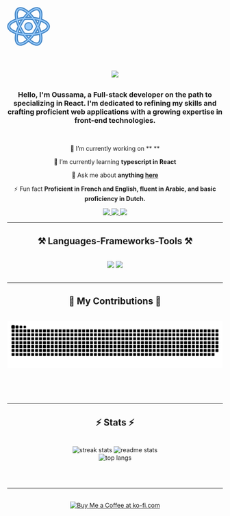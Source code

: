 <svg xmlns="http://www.w3.org/2000/svg" x="0px" y="0px" width="100" height="100" viewBox="0 0 40 40">
<path fill="#98ccfd" d="M23.5,20c0,1.935-1.565,3.5-3.5,3.5s-3.5-1.565-3.5-3.5s1.565-3.5,3.5-3.5S23.5,18.065,23.5,20z"></path><path fill="#4788c7" d="M20,24c-2.206,0-4-1.794-4-4s1.794-4,4-4s4,1.794,4,4S22.206,24,20,24z M20,17c-1.654,0-3,1.346-3,3 s1.346,3,3,3s3-1.346,3-3S21.654,17,20,17z"></path><path fill="#98ccfd" d="M39.5,20c0-2.796-2.912-5.232-7.492-6.787c0.576-2.671,0.655-5.055,0.166-6.881 c-0.408-1.522-1.181-2.617-2.296-3.253c-0.671-0.382-1.438-0.577-2.279-0.577c-2.207,0-4.893,1.401-7.597,3.791 C17.296,3.902,14.609,2.5,12.4,2.5c-0.842,0-1.608,0.194-2.279,0.577C9.006,3.714,8.232,4.81,7.825,6.333 c-0.489,1.826-0.41,4.21,0.165,6.88C3.412,14.768,0.5,17.205,0.5,20s2.912,5.232,7.491,6.786c-0.576,2.67-0.655,5.054-0.165,6.88 c0.407,1.524,1.181,2.619,2.297,3.257c0.671,0.382,1.438,0.577,2.279,0.577c0.001,0,0,0,0.001,0c2.208,0,4.894-1.401,7.598-3.793 c2.704,2.389,5.39,3.789,7.597,3.79c0.001,0,0.001,0,0.001,0c0.842,0,1.608-0.194,2.28-0.577c1.114-0.636,1.887-1.731,2.294-3.253 c0.489-1.826,0.41-4.21-0.165-6.88C36.587,25.233,39.5,22.796,39.5,20z M28.888,4.817c0.634,0.362,1.09,1.046,1.354,2.033 c0.401,1.496,0.322,3.509-0.158,5.79c-1.596-0.417-3.343-0.734-5.208-0.938c-1.11-1.502-2.269-2.855-3.44-4.041 c2.397-2.087,4.598-3.158,6.163-3.158C28.089,4.503,28.522,4.609,28.888,4.817z M25.784,23.287 c-0.653,1.117-1.324,2.152-2.003,3.119c-1.205,0.105-2.467,0.162-3.782,0.162c-1.316,0-2.578-0.058-3.784-0.162 c-0.679-0.967-1.35-2.002-2.003-3.119C13.576,22.197,13,21.096,12.481,20c0.519-1.095,1.095-2.197,1.732-3.287 c0.653-1.117,1.325-2.152,2.004-3.12c1.205-0.105,2.468-0.162,3.783-0.162c1.315,0,2.577,0.057,3.781,0.162 c0.679,0.968,1.35,2.002,2.003,3.119c0.637,1.09,1.214,2.192,1.733,3.287C26.998,21.096,26.421,22.197,25.784,23.287z M28.558,22.392c0.41,1.036,0.756,2.052,1.041,3.035c-0.99,0.258-2.057,0.478-3.194,0.655c0.377-0.582,0.748-1.174,1.106-1.787 C27.881,23.663,28.226,23.028,28.558,22.392z M20,30.983c-0.729-0.738-1.467-1.556-2.205-2.47c0.724,0.034,1.457,0.055,2.205,0.055 c0.747,0,1.48-0.021,2.203-0.055C21.466,29.427,20.729,30.246,20,30.983z M13.593,26.082c-1.136-0.177-2.203-0.397-3.193-0.655 c0.285-0.983,0.63-1.998,1.04-3.034c0.332,0.635,0.677,1.271,1.046,1.903C12.844,24.908,13.216,25.5,13.593,26.082z M11.44,17.607 c-0.41-1.036-0.755-2.051-1.04-3.034c0.99-0.258,2.057-0.478,3.194-0.655c-0.377,0.582-0.749,1.174-1.107,1.786 C12.117,16.337,11.772,16.972,11.44,17.607z M20.001,9.018c0.729,0.737,1.466,1.555,2.202,2.469 c-0.723-0.034-1.456-0.055-2.203-0.055s-1.48,0.021-2.203,0.055C18.534,10.573,19.272,9.755,20.001,9.018z M27.511,15.704 c-0.358-0.613-0.729-1.205-1.106-1.787c1.137,0.177,2.204,0.397,3.194,0.655c-0.285,0.984-0.631,1.999-1.041,3.036 C28.226,16.973,27.881,16.337,27.511,15.704z M9.757,6.851c0.265-0.989,0.721-1.674,1.355-2.037C11.478,4.606,11.911,4.5,12.4,4.5 c1.567,0,3.768,1.072,6.166,3.161c-1.172,1.187-2.332,2.539-3.443,4.042c-1.865,0.204-3.612,0.522-5.208,0.939 C9.435,10.359,9.356,8.346,9.757,6.851z M2.5,20c0-1.729,2.231-3.566,5.983-4.857C8.935,16.708,9.538,18.342,10.28,20 c-0.742,1.658-1.345,3.292-1.797,4.857C4.731,23.566,2.5,21.729,2.5,20z M12.401,35.5c-0.49,0-0.924-0.106-1.288-0.313 c-0.636-0.363-1.092-1.048-1.356-2.037c-0.401-1.496-0.322-3.509,0.158-5.79c1.596,0.417,3.342,0.734,5.207,0.938 c1.111,1.503,2.271,2.856,3.444,4.043C16.168,34.429,13.967,35.5,12.401,35.5z M30.241,33.15c-0.265,0.987-0.72,1.671-1.354,2.033 c-0.365,0.208-0.799,0.314-1.289,0.314c-1.566,0-3.767-1.071-6.164-3.157c1.172-1.187,2.331-2.54,3.441-4.042 c1.865-0.204,3.611-0.522,5.207-0.938C30.563,29.641,30.642,31.654,30.241,33.15z M31.515,24.858 c-0.452-1.565-1.055-3.199-1.797-4.858c0.742-1.659,1.345-3.293,1.797-4.858C35.268,16.433,37.5,18.271,37.5,20 C37.5,21.729,35.268,23.567,31.515,24.858z"></path><path fill="#4788c7" d="M12.402,38c-0.93,0-1.78-0.216-2.528-0.642c-1.237-0.708-2.089-1.906-2.532-3.563 c-0.472-1.762-0.446-4.064,0.07-6.682C2.694,25.42,0,22.842,0,20s2.694-5.42,7.412-7.114c-0.517-2.617-0.542-4.92-0.07-6.682 C7.785,4.548,8.637,3.35,9.873,2.643c2.52-1.438,6.178-0.393,10.128,2.988c3.949-3.378,7.604-4.422,10.125-2.986 c1.235,0.705,2.087,1.902,2.531,3.558c0.472,1.763,0.446,4.066-0.071,6.683C37.305,14.579,40,17.158,40,20 c0,2.842-2.695,5.421-7.414,7.115c0.518,2.617,0.542,4.919,0.07,6.682c-0.443,1.656-1.294,2.853-2.529,3.558 C27.604,38.793,23.946,37.746,20,34.37C17.224,36.747,14.604,38,12.402,38z M12.4,3c-0.753,0-1.437,0.172-2.031,0.511 C9.373,4.081,8.68,5.074,8.309,6.462c-0.458,1.707-0.398,4.005,0.171,6.646l0.094,0.436l-0.422,0.144C3.606,15.23,1,17.531,1,20 s2.606,4.77,7.151,6.313l0.422,0.144l-0.094,0.436c-0.569,2.641-0.629,4.939-0.171,6.646c0.371,1.389,1.064,2.382,2.062,2.952 C10.965,36.828,11.648,37,12.401,37h0.001c2.012,0,4.592-1.302,7.267-3.667L20,33.04l0.331,0.293 c2.674,2.362,5.255,3.664,7.267,3.664c0.754,0,1.438-0.172,2.034-0.511c0.994-0.568,1.687-1.56,2.058-2.948 c0.458-1.707,0.398-4.004-0.171-6.645l-0.094-0.436l0.422-0.144C36.393,24.771,39,22.469,39,20c0-2.47-2.607-4.771-7.153-6.313 l-0.422-0.144l0.095-0.436c0.569-2.641,0.629-4.939,0.171-6.646c-0.372-1.389-1.065-2.38-2.061-2.948 c-0.595-0.339-1.278-0.511-2.031-0.511c-2.011,0-4.591,1.302-7.267,3.666l-0.331,0.293L19.67,6.668C16.994,4.303,14.413,3,12.4,3z M12.401,36c-0.577,0-1.094-0.127-1.535-0.379c-0.756-0.432-1.292-1.22-1.593-2.342c-0.408-1.527-0.355-3.61,0.152-6.022 l0.108-0.513l0.507,0.132c1.591,0.415,3.317,0.727,5.135,0.925l0.217,0.024L15.523,28c1.073,1.451,2.217,2.793,3.397,3.989 l0.374,0.379l-0.401,0.35C16.464,34.834,14.158,36,12.401,36z M10.303,27.973c-0.468,2.04-0.482,3.777-0.063,5.047 c0.278,0.841,0.605,1.438,1.121,1.732c1.294,0.739,3.813-0.237,6.473-2.446c-1.033-1.08-2.035-2.267-2.984-3.536 C13.257,28.588,11.73,28.32,10.303,27.973z M27.599,35.997c-1.757,0-4.063-1.165-6.491-3.28l-0.401-0.349l0.374-0.379 c1.185-1.202,2.327-2.543,3.394-3.988l0.13-0.176l0.218-0.024c1.819-0.199,3.548-0.51,5.137-0.925l0.508-0.132l0.107,0.513 c0.507,2.414,0.56,4.496,0.151,6.022c-0.301,1.121-0.836,1.908-1.589,2.338C28.693,35.87,28.176,35.997,27.599,35.997z M22.166,32.306c2.66,2.207,5.171,3.184,6.475,2.443c0.513-0.292,0.839-0.889,1.117-1.728c0.422-1.271,0.405-3.008-0.062-5.047 c-1.427,0.347-2.954,0.614-4.549,0.797C24.204,30.035,23.203,31.221,22.166,32.306z M20,31.695l-0.355-0.36 c-0.773-0.782-1.526-1.625-2.238-2.508l-0.7-0.867l1.112,0.053c1.431,0.068,2.931,0.068,4.361,0l1.111-0.053l-0.698,0.866 c-0.71,0.879-1.462,1.723-2.237,2.507L20,31.695z M18.898,29.054c0.359,0.417,0.728,0.822,1.102,1.212 c0.374-0.392,0.741-0.796,1.101-1.212C20.372,29.073,19.627,29.073,18.898,29.054z M20,27.068c-1.284,0-2.571-0.055-3.827-0.164 l-0.232-0.02l-0.134-0.191c-0.721-1.027-1.402-2.089-2.025-3.154c-0.619-1.061-1.209-2.179-1.753-3.325L11.927,20l0.102-0.214 c0.544-1.146,1.134-2.265,1.753-3.325c0.63-1.078,1.293-2.109,2.027-3.155l0.134-0.19l0.232-0.02c2.508-0.218,5.142-0.218,7.649,0 l0.232,0.02l0.134,0.191c0.736,1.05,1.399,2.082,2.025,3.154c0.625,1.07,1.215,2.188,1.753,3.326L28.069,20l-0.101,0.214 c-0.538,1.137-1.128,2.256-1.753,3.326c-0.626,1.072-1.289,2.104-2.025,3.154l-0.134,0.191l-0.232,0.02 C22.57,27.013,21.284,27.068,20,27.068z M16.491,25.928c2.309,0.187,4.71,0.187,7.015,0c0.667-0.961,1.272-1.91,1.847-2.893 c0.571-0.977,1.112-1.997,1.61-3.035c-0.498-1.038-1.039-2.058-1.61-3.035c-0.574-0.983-1.18-1.932-1.847-2.893 c-2.306-0.187-4.711-0.187-7.013,0c-0.665,0.958-1.271,1.906-1.849,2.894c-0.565,0.968-1.107,1.988-1.61,3.034 c0.503,1.045,1.044,2.065,1.61,3.035C15.215,24.01,15.836,24.982,16.491,25.928z M25.377,26.749l0.607-0.938 c0.373-0.576,0.74-1.162,1.095-1.767c0.366-0.626,0.707-1.255,1.035-1.883l0.506-0.968l0.402,1.016 c0.405,1.023,0.761,2.06,1.057,3.081l0.143,0.494l-0.497,0.129c-1.017,0.264-2.107,0.488-3.243,0.665L25.377,26.749z M28.479,23.6 c-0.174,0.316-0.353,0.633-0.537,0.949c-0.168,0.288-0.34,0.571-0.513,0.851c0.528-0.1,1.042-0.209,1.54-0.329 C28.819,24.581,28.655,24.09,28.479,23.6z M14.621,26.749l-1.105-0.172c-1.136-0.177-2.227-0.401-3.241-0.665l-0.497-0.129 l0.143-0.493c0.294-1.017,0.649-2.053,1.056-3.08l0.402-1.017l0.506,0.97c0.327,0.628,0.668,1.256,1.034,1.882 c0.354,0.605,0.722,1.191,1.095,1.767L14.621,26.749z M11.029,25.069c0.496,0.119,1.01,0.229,1.537,0.329 c-0.173-0.279-0.344-0.562-0.512-0.85c-0.185-0.315-0.362-0.631-0.536-0.948C11.342,24.092,11.179,24.582,11.029,25.069z M31.18,25.502l-0.146-0.505c-0.446-1.548-1.043-3.16-1.772-4.792L29.17,20l0.092-0.204c0.729-1.63,1.326-3.243,1.773-4.792 l0.146-0.505l0.498,0.171C35.637,16.031,38,18.024,38,20c0,1.977-2.363,3.969-6.322,5.331L31.18,25.502z M30.265,20 c0.63,1.427,1.159,2.84,1.579,4.209C34.993,23.039,37,21.412,37,20s-2.007-3.039-5.156-4.209 C31.424,17.162,30.894,18.574,30.265,20z M8.817,25.501L8.32,25.33C4.363,23.968,2,21.976,2,20s2.363-3.968,6.32-5.33l0.497-0.171 l0.146,0.505c0.449,1.554,1.045,3.167,1.772,4.792L10.828,20l-0.092,0.204c-0.728,1.625-1.323,3.238-1.772,4.792L8.817,25.501z M8.155,15.791C5.006,16.962,3,18.589,3,20s2.006,3.038,5.155,4.209c0.421-1.375,0.95-2.787,1.578-4.209 C9.105,18.578,8.576,17.166,8.155,15.791z M11.378,18.809l-0.402-1.017c-0.406-1.027-0.762-2.063-1.056-3.08l-0.143-0.493 l0.497-0.129c1.016-0.264,2.106-0.488,3.242-0.665l1.106-0.172l-0.61,0.939c-0.373,0.575-0.74,1.161-1.095,1.766 c-0.366,0.625-0.707,1.254-1.034,1.882L11.378,18.809z M11.029,14.931c0.149,0.487,0.313,0.978,0.489,1.469 c0.174-0.316,0.352-0.632,0.536-0.948c0.168-0.287,0.339-0.57,0.512-0.85C12.039,14.701,11.525,14.812,11.029,14.931z M28.62,18.809l-0.506-0.969c-0.328-0.629-0.669-1.257-1.035-1.883c-0.354-0.605-0.722-1.191-1.095-1.767l-0.607-0.938l1.104,0.172 c1.137,0.177,2.229,0.401,3.243,0.666l0.497,0.129l-0.143,0.494c-0.296,1.02-0.651,2.057-1.057,3.081L28.62,18.809z M27.43,14.601 c0.173,0.28,0.345,0.563,0.513,0.851c0.185,0.316,0.363,0.632,0.537,0.949c0.176-0.491,0.34-0.982,0.49-1.47 C28.473,14.811,27.958,14.701,27.43,14.601z M30.465,13.257l-0.507-0.132c-1.587-0.415-3.315-0.726-5.137-0.925l-0.218-0.024 l-0.13-0.176c-1.07-1.449-2.212-2.791-3.394-3.987l-0.374-0.379l0.401-0.35c3.229-2.811,6.243-3.919,8.027-2.901 c0.755,0.431,1.29,1.218,1.591,2.338c0.408,1.527,0.355,3.61-0.152,6.023L30.465,13.257z M25.147,11.229 c1.597,0.183,3.123,0.451,4.549,0.798c0.517-1.907,0.59-3.595,0.063-5.048c-0.302-0.83-0.604-1.435-1.119-1.729 c-1.298-0.74-3.812,0.236-6.473,2.444C23.2,8.775,24.201,9.962,25.147,11.229z M9.534,13.257l-0.108-0.513 c-0.508-2.413-0.561-4.495-0.152-6.022c0.301-1.123,0.836-1.911,1.591-2.341c1.789-1.02,4.801,0.091,8.03,2.904l0.402,0.35 l-0.375,0.379c-1.184,1.197-2.326,2.539-3.396,3.987l-0.13,0.176l-0.218,0.024c-1.818,0.199-3.547,0.51-5.137,0.925L9.534,13.257z M12.4,5c-0.401,0-0.751,0.083-1.041,0.249c-0.514,0.293-0.774,0.916-1.119,1.731c-0.54,1.275-0.449,3.011,0.063,5.047 c1.428-0.347,2.954-0.615,4.549-0.798c0.946-1.267,1.948-2.453,2.983-3.534C15.766,5.977,13.803,5,12.4,5z M16.709,12.039 l0.699-0.866c0.71-0.88,1.463-1.723,2.237-2.507l0.355-0.36l0.355,0.36c0.777,0.787,1.529,1.63,2.236,2.506l0.697,0.866 l-1.11-0.052c-1.43-0.067-2.93-0.067-4.359,0L16.709,12.039z M20,10.932c0.37,0,0.737,0.005,1.101,0.014 c-0.357-0.415-0.726-0.819-1.1-1.211c-0.374,0.391-0.742,0.795-1.101,1.211C19.264,10.937,19.63,10.932,20,10.932z"></path>
</svg>



<h1 align="center">
    <img src="https://readme-typing-svg.herokuapp.com/?font=Righteous&size=35&center=true&vCenter=true&width=500&height=70&duration=4000&lines=Hi+There!+👋;+I'm+osama+lmezouari!;" />
</h1>

<h3 align="center">Hello, I'm Oussama, a Full-stack developer on the path to specializing in React. I'm dedicated to refining my skills and crafting proficient web applications with a growing expertise in front-end technologies.</h3>

<br/>

<div align="center">
 
 🔭 I’m currently working on ** **
 
 🌱 I’m currently learning **typescript in React**

💬 Ask me about **anything [here](https://github.com/salesp07/salesp07/issues)**

⚡ Fun fact **Proficient in French and English, fluent in Arabic, and basic proficiency in Dutch.**

 </div>
 
<div align="center"> 
  <a href="mailto:pedro.sales.muniz@gmail.com">
    <img src="https://img.shields.io/badge/Gmail-333333?style=for-the-badge&logo=gmail&logoColor=red" />
  </a>
  <a href="https://linkedin.com/in/pedro-sales-muniz" target="_blank">
    <img src="https://img.shields.io/badge/LinkedIn-0077B5?style=for-the-badge&logo=linkedin&logoColor=white" target="_blank" />
  </a>
  <a href="https://salesp07.github.io" target="_blank">
     <img src="https://img.shields.io/badge/Portfolio-FF5722?style=for-the-badge&logo=todoist&logoColor=white" target="_blank" /> <!-- sqlite, safari, google-chrome are other good icon options -->
  </a>
</div>

 <hr/>
 
<h2 align="center">⚒️ Languages-Frameworks-Tools ⚒️</h2>
<br/>
<div align="center">
    <img src="https://skillicons.dev/icons?i=react,bootstrap,mui,html,css,vscode,github,figma,tailwind,git,r" />
    <img src="https://skillicons.dev/icons?i=nodejs,python,javascript,typescript,express,firebase,mongodb,c,java,nextjs,mysql,flask" /><br>
</div>

<br/>
<hr/>

<div align="center">
  <h2>🐍 My Contributions 🐍</h2>
  <br>
  <img alt="snake eating my contributions" src="https://raw.githubusercontent.com/salesp07/salesp07/output/github-contribution-grid-snake.svg" />
  
  <br/><br/><br/>
</div>

<hr/>

<h2 align="center">⚡ Stats ⚡</h2>
<br>
<div align=center>
  <img width=390 src="https://github-readme-streak-stats-salesp07.vercel.app/?user=salesp07&count_private=true&theme=react&border_radius=10" alt="streak stats"/>
  <img width=390 src="https://github-readme-stats-salesp07.vercel.app/api?username=salesp07&count_private=true&show_icons=true&theme=react&rank_icon=github&border_radius=10" alt="readme stats" />
  <br/>
  <img width=325 align="center" src="https://github-readme-stats-salesp07.vercel.app/api/top-langs/?username=salesp07&hide=HTML&langs_count=8&layout=compact&theme=react&border_radius=10&size_weight=0.5&count_weight=0.5&exclude_repo=github-readme-stats" alt="top langs" />
</div>

<br/><br/>

<hr/>

<br/>

<div align="center">
<a href='https://ko-fi.com/V7V4RAK9C' target='_blank'><img height='64' style='border:0px;height:64px;' src='https://storage.ko-fi.com/cdn/kofi1.png?v=3' border='0' alt='Buy Me a Coffee at ko-fi.com' /></a>
</div>

<br/>

